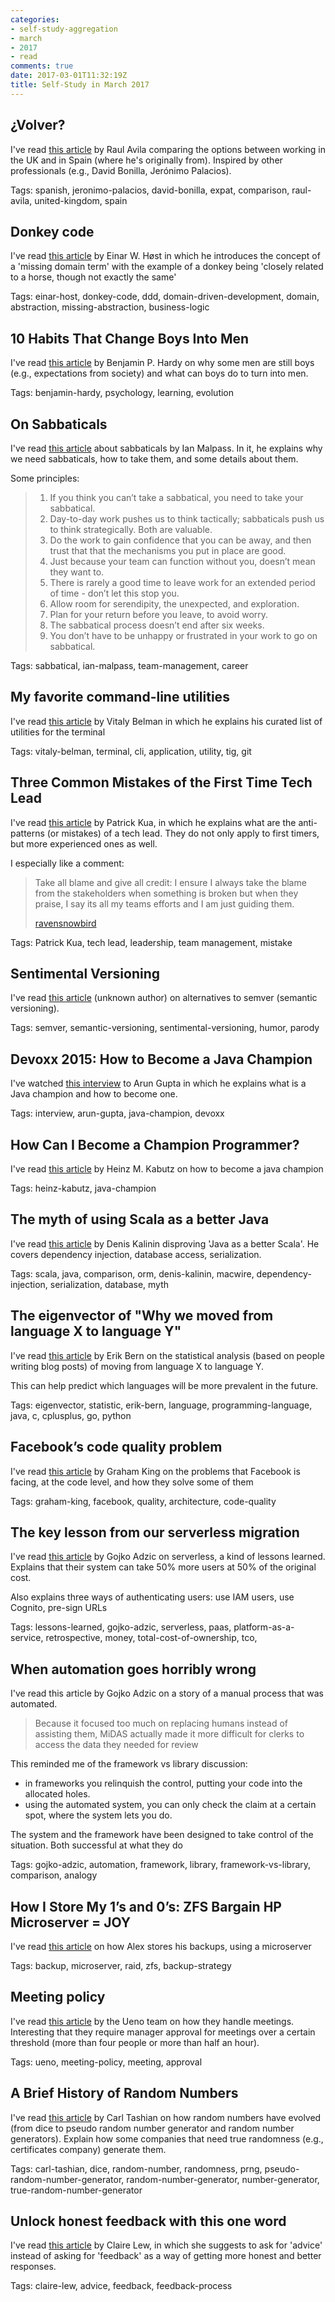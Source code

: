 ```yaml
---
categories:
- self-study-aggregation
- march
- 2017
- read
comments: true
date: 2017-03-01T11:32:19Z
title: Self-Study in March 2017 
---
```


## ¿Volver?

I've read [this article][volver] by Raul Avila comparing the options between working in the UK and in Spain (where he's originally from). Inspired by other professionals (e.g., David Bonilla, Jerónimo Palacios).

Tags: spanish, jeronimo-palacios, david-bonilla, expat, comparison, raul-avila, united-kingdom, spain

[volver]: http://raulavila.com/2017/01/volver/

## Donkey code

I've read [this article][donkey-code] by Einar W. Høst in which he introduces the concept of a 'missing domain term' with the example of a donkey being 'closely related to a horse, though not exactly the same'

Tags: einar-host, donkey-code, ddd, domain-driven-development, domain, abstraction, missing-abstraction, business-logic

[donkey-code]: https://einarwh.wordpress.com/2017/01/21/donkey-code/

## 10 Habits That Change Boys Into Men

I've read [this article][boys-into-men] by Benjamin P. Hardy on why some men are still boys (e.g., expectations from society) and what can boys do to turn into men.

Tags: benjamin-hardy, psychology, learning, evolution

[boys-into-men]: https://medium.com/the-mission/10-habits-that-change-boys-into-men-b103c47d47e0

## On Sabbaticals

I've read [this article][sabbaticals] about sabbaticals by Ian Malpass. In it, he explains why we need sabbaticals, how to take them, and some details about them.

Some principles:

> 1. If you think you can’t take a sabbatical, you need to take your sabbatical.
> 1. Day-to-day work pushes us to think tactically; sabbaticals push us to think strategically. Both are valuable.
> 1. Do the work to gain confidence that you can be away, and then trust that that the mechanisms you put in place are good.
> 1. Just because your team can function without you, doesn’t mean they want to.
> 1. There is rarely a good time to leave work for an extended period of time - don’t let this stop you.
> 1. Allow room for serendipity, the unexpected, and exploration.
> 1. Plan for your return before you leave, to avoid worry.
> 1. The sabbatical process doesn’t end after six weeks.
> 1. You don’t have to be unhappy or frustrated in your work to go on sabbatical.

Tags: sabbatical, ian-malpass, team-management, career

[sabbaticals]: http://indecorous.com/sabbaticals/

## My favorite command-line utilities

I've read [this article][command-line-utils] by Vitaly Belman in which he explains his curated list of utilities for the terminal

Tags: vitaly-belman, terminal, cli, application, utility, tig, git

[command-line-utils]: https://hackernoon.com/macbook-my-command-line-utilities-f8a121c3b019#.3hpq7suhj


## Three Common Mistakes of the First Time Tech Lead

I've read [this article][mistakes-tech-lead] by Patrick Kua, in which he explains what are the anti-patterns (or mistakes) of a tech lead. They do not only apply to first timers, but more experienced ones as well.

I especially like a comment:

> Take all blame and give all credit: I ensure I always take the blame from the stakeholders when something is broken but when they praise, I say its all my teams efforts and I am just guiding them. 
>
> [ravensnowbird](https://disqus.com/by/ravensnowbird/) 

Tags: Patrick Kua, tech lead, leadership, team management, mistake

[mistakes-tech-lead]: https://www.thoughtworks.com/insights/blog/three-common-mistakes-first-time-tech-lead

## Sentimental Versioning

I've read [this article][sentimver] (unknown author) on alternatives to semver (semantic versioning).

Tags: semver, semantic-versioning, sentimental-versioning, humor, parody

[sentimver]: http://sentimentalversioning.org/

## Devoxx 2015: How to Become a Java Champion

I've watched [this interview][become-java-champion] to Arun Gupta in which he explains what is a Java champion and how to become one.

Tags: interview, arun-gupta, java-champion, devoxx

[become-java-champion]: http//www.youtube.com/watch?v=otMc_3Dz3hU

## How Can I Become a Champion Programmer?

I've read [this article][java-champion-kabutz] by Heinz M. Kabutz on how to become a java champion

Tags: heinz-kabutz, java-champion

[java-champion-kabutz]: http://www.javaspecialists.eu/archive/Issue227.html

## The myth of using Scala as a better Java

I've read [this article][scala-as-better-java] by Denis Kalinin disproving 'Java as a better Scala'. He covers dependency injection, database access, serialization.

Tags: scala, java, comparison, orm, denis-kalinin, macwire, dependency-injection, serialization, database, myth

[scala-as-better-java]: http://appliedscala.com/blog/2017/myth-of-scala-as-better-java/

## The eigenvector of "Why we moved from language X to language Y"

I've read [this article][moved-from-x-to-y] by Erik Bern on the statistical analysis (based on people writing blog posts) of moving from language X to language Y.

This can help predict which languages will be more prevalent in the future.

Tags: eigenvector, statistic, erik-bern, language, programming-language, java, c, cplusplus, go, python

[moved-from-x-to-y]: https://erikbern.com/2017/03/15/the-eigenvector-of-why-we-moved-from-language-x-to-language-y.html
## Facebook’s code quality problem

I've read [this article][facebook-code-quality] by Graham King on the problems that Facebook is facing, at the code level, and how they solve some of them

Tags: graham-king, facebook, quality, architecture, code-quality

[facebook-code-quality]: https://www.darkcoding.net/software/facebooks-code-quality-problem/

## The key lesson from our serverless migration

I've read [this article][serverless-migration] by Gojko Adzic on serverless, a kind of lessons learned. Explains that their system can take 50% more users at 50% of the original cost.

Also explains three ways of authenticating users: use IAM users, use Cognito, pre-sign URLs

Tags: lessons-learned, gojko-adzic, serverless, paas, platform-as-a-service, retrospective, money, total-cost-of-ownership, tco,

[serverless-migration]: http://us2.campaign-archive1.com/?u=abe09ce689751513abf6f095f&id=6ecb59a937

## When automation goes horribly wrong

I've read this article by Gojko Adzic on a story of a manual process that was automated.

> Because it focused too much on replacing humans instead of assisting them, MiDAS actually made it more difficult for clerks to access the data they needed for review

This reminded me of the framework vs library discussion:

  * in frameworks you relinquish the control, putting your code into the allocated holes.
  * using the automated system, you can only check the claim at a certain spot, where the system lets you do.

The system and the framework have been designed to take control of the situation. Both successful at what they do

Tags: gojko-adzic, automation, framework, library, framework-vs-library, comparison, analogy

[automation-midas]: http://us2.campaign-archive1.com/?u=abe09ce689751513abf6f095f&id=9be6b87de2&e=0d5bc146fe

## How I Store My 1’s and 0’s: ZFS  Bargain HP Microserver = JOY

I've read [this article][backup-strategy] on how Alex stores his backups, using a microserver

Tags: backup, microserver, raid, zfs, backup-strategy

[backup-strategy]: https://mocko.org.uk/b/2012/06/17/how-i-store-my-1s-and-0s-zfs-bargain-hp-microserver-joy/


## Meeting policy

I've read [this article][meeting-policy-ueno] by the Ueno team on how they handle meetings. Interesting that they require manager approval for meetings over a certain threshold (more than four people or more than half an hour).

Tags: ueno, meeting-policy, meeting, approval

[meeting-policy-ueno]: https://medium.com/ueno/meeting-policy-9b04593d1b28

## A Brief History of Random Numbers

I've read [this article][history-rn] by Carl Tashian on how random numbers have evolved (from dice to pseudo random number generator and random number generators). Explain how some companies that need true randomness (e.g., certificates company) generate them.

Tags: carl-tashian, dice, random-number, randomness, prng, pseudo-random-number-generator, random-number-generator, number-generator, true-random-number-generator

[history-rn]: https://medium.freecodecamp.com/a-brief-history-of-random-numbers-9498737f5b6c

## Unlock honest feedback with this one word

I've read [this article][honest-feedback-advice] by Claire Lew, in which she suggests to ask for 'advice' instead of asking for 'feedback' as a way of getting more honest and better responses.

Tags: claire-lew, advice, feedback, feedback-process

[honest-feedback-advice]: https://m.signalvnoise.com/unlock-honest-feedback-with-this-one-word-dcaf3839e7ee

<!--
## Gerald Weinberg on Bugs, Errors, and Software Quality

I've listened to this interview with Gerald Weinberg where he first talks about software quality, defining a fault, failure, a boo-boo, a blunder (below). Then, they move on to the cost of quality, experiences in his project 'Mercury' (a man in orbit; his contribution was on the software side). Says it's one of his first projects where a person's life was directly related to a piece of software.

Fault: wrong operation in code
Failure: user's experience caused by a fault
Boo-boo: a one-off, small failure. Usually shrugged as a small defect
Blunder: a one-off, big failure. Can kill a career

About the cost of software, he mentions that many managers are not willing to pay the price of almost defect-free software and that this level of quality is not required in every project. This idea is similar to the one 'Testing every part is akin to reading every letter on the newspaper: one parts are more important than other'.

This interview talks about similar topics than 'Why programs fail', especially about the definition.

Tags: podcast, gerald-weinberg, quality, interview, manager, software-quality, definition, fault, failure, boo-boo, blunder, project-mercury
-->

<!--
## Microservice Practitioners with Austin Gunter and Richard Li

I've listened to this podcast at Software Engineering Daily with Austin Gunter and Richard Li. In it, they talk about how they have organized the conference 'Microservice Practicitioners': how to find speakers, the vibes of the conference, etc.

Tags: austin-gunter, richard-li, organize-a-conference, conference, microservice, microservice-practitioners, podcast, software-engineering-daily
-->
























